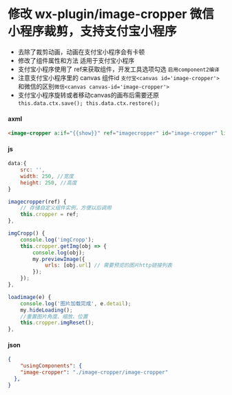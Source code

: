 # 修改 wx-plugin/image-cropper 微信小程序裁剪，支持支付宝小程序
* 去除了裁剪动画，动画在支付宝小程序会有卡顿  
* 修改了组件属性和方法 适用于支付宝小程序
* 支付宝小程序使用了 ref来获取组件，开发工具选项勾选 `启用component2编译`
* 注意支付宝小程序里的 canvas 组件id  `支付宝<canvas id='image-cropper'>` 和微信的区别`微信<canvas canvas-id='image-cropper'>`
* 支付宝小程序旋转或者移动canvas的画布后需要还原  `this.data.ctx.save(); this.data.ctx.restore();`

#### axml
```html
<image-cropper a:if="{{show}}" ref="imagecropper" id="image-cropper" limit_move="{{true}}" disable_rotate="{{true}}" width="{{width}}" height="{{height}}" imgSrc="{{src}}" bindload="cropperload" onLoadimage="loadimage" onClickcut="clickcut"></image-cropper>
```
#### js
```javascript
data:{
    src: '',
    width: 250, //宽度
    height: 250, //高度
}

imagecropper(ref) {
    // 存储自定义组件实例，方便以后调用
    this.cropper = ref;
},

imgCropp() {
    console.log('imgCropp');
    this.cropper.getImg(obj => {
        console.log(obj);
        my.previewImage({
            urls: [obj.url] // 需要预览的图片http链接列表
        });
    });
},

loadimage(e) {
    console.log('图片加载完成', e.detail);
    my.hideLoading();
    //重置图片角度、缩放、位置
    this.cropper.imgReset();
},
```
#### json
```json
{
    "usingComponents": {
    "image-cropper": "./image-cropper/image-cropper"
  },
}
```